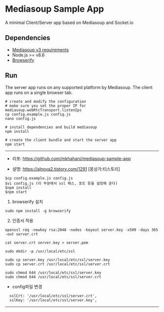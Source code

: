 # Mediasoup Sample App

A minimal Client/Server app based on Mediasoup and Socket.io


## Dependencies

* [Mediasoup v3 requirements](https://mediasoup.org/documentation/v3/mediasoup/installation/#requirements)
* Node.js >= v8.6
* [Browserify](http://browserify.org/)


## Run

The server app runs on any supported platform by Mediasoup. The client app runs on a single browser tab.
```
# create and modify the configuration
# make sure you set the proper IP for mediasoup.webRtcTransport.listenIps
cp config.example.js config.js
nano config.js

# install dependencies and build mediasoup
npm install

# create the client bundle and start the server app
npm start
```



----

- 리포: https://github.com/mkhahani/mediasoup-sample-app

- 설명: https://alnova2.tistory.com/1291 [몽상가:티스토리]

```
$cp config.example.js config.js
$vi config.js (이 부분에서 ssl 패스, 포트 등을 설정해 준다)
$npm install
$npm start
```


1. browserify 설치

```
sudo npm install -g browserify
```

2. 인증서 적용

```
openssl req -newkey rsa:2048 -nodes -keyout server.key -x509 -days 365 -out server.crt

cat server.crt server.key > server.pem

sudo mkdir -p /usr/local/etc/ssl

sudo cp server.key /usr/local/etc/ssl/server.key
sudo cp server.crt /usr/local/etc/ssl/server.crt

sudo chmod 644 /usr/local/etc/ssl/server.key
sudo chmod 644 /usr/local/etc/ssl/server.crt

```

- config파일 변경
```
  sslCrt: '/usr/local/etc/ssl/server.crt',
  sslKey: '/usr/local/etc/ssl/server.key',
```


---


